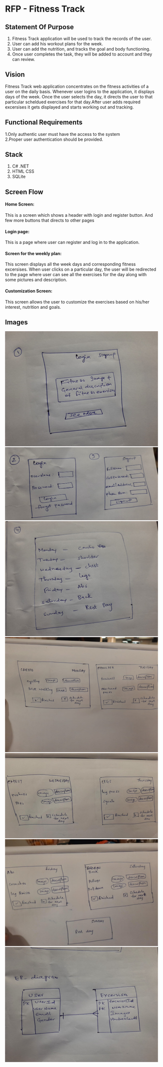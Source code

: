 # RFP - Fitness Track

## Statement Of Purpose

1. Fitness Track application will be used to track the records of the user.
2. User can add his workout plans for the week.
3. User can add the nutrition, and tracks the goal and body functioning. 
4. Once user completes the task, they will be added to account and they can review.

## Vision

Fitness Track web application concentrates on the fitness activities of a user on the daily basis. Whenever user logins to the application, it displays days of the week. Once the user selects the day, it directs the user to that particular scheldued exercises for that day.After user adds required excersises it gets displayed and starts working out and tracking.

## Functional Requirements
1.Only authentic user must have the access to the system </br>
2.Proper user authentication should be provided.

## Stack

1. C# .NET </br>
2. HTML CSS </br>
3. SQLite </br>

## Screen Flow
#### Home Screen: 
This is a screen which shows a header with login and register button. And few more buttons that directs to other pages

#### Login page: 
This is a page where user can register and log in to the application.

#### Screen for the weekly plan: 
This screen displays all the week days and corresponding fitness excersises. When user clicks on a particular day, the user will be redirected to the page where user can see all the exercises for the day along with some pictures and description.

#### Customization Screen: 
This screen allows the user to customize the exercises based on his/her interest, nutrition and goals.

## Images
<img src="images/Home Page.jpeg" alt="homepage_Diagram"/>
<img src="images/login,signup.jpeg" alt="login_Diagram"/>
<img src="images/week days.jpeg" alt="weekdays_Diagram"/>
<img src="images/MONDAY TUESDAY.jpeg" alt="weekdays_Diagram"/>
<img src="images/WEDNESDAY THURSDAY.jpeg" alt="weekdays_Diagram"/>
<img src="images/FRIDAY SATURDAY SUNDAY.jpeg" alt="weekdays_Diagram"/>
<img src="images/ER diagram.jpeg" alt="ER_Diagram"/>

